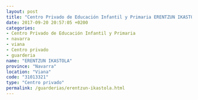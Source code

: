 ```yaml
---
layout: post
title: "Centro Privado de Educación Infantil y Primaria ERENTZUN IKASTOLA"
date: 2017-09-20 20:57:05 +0200
categories:
- Centro Privado de Educación Infantil y Primaria
- navarra
- viana
- Centro privado
- guarderia
name: "ERENTZUN IKASTOLA"
province: "Navarra"
location: "Viana"
code: "31013321"
type: "Centro privado"
permalink: /guarderias/erentzun-ikastola.html
---
```

